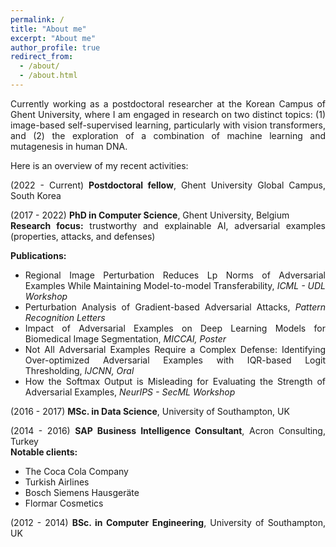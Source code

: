 ```yaml
---
permalink: /
title: "About me"
excerpt: "About me"
author_profile: true
redirect_from:
  - /about/
  - /about.html
---
```


<div style="text-align: justify"> 
Currently working as a postdoctoral researcher at the Korean Campus of Ghent University, where I am engaged in research on two distinct topics: (1) image-based self-supervised learning, particularly with vision transformers, and (2) the exploration of a combination of machine learning and mutagenesis in human DNA.
  
Here is an overview of my recent activities:
<span style="font-size:1em;">

(2022 - Current) **Postdoctoral fellow**, Ghent University Global Campus, South Korea
  
(2017 - 2022) **PhD in Computer Science**, Ghent University, Belgium <br /> __Research focus:__ trustworthy and explainable AI, adversarial examples (properties, attacks, and defenses) 
  
   __Publications:__
  
  * Regional Image Perturbation Reduces Lp Norms of Adversarial Examples While Maintaining Model-to-model Transferability, *ICML - UDL Workshop*
  * Perturbation Analysis of Gradient-based Adversarial Attacks, *Pattern Recognition Letters*
  * Impact of Adversarial Examples on Deep Learning Models for Biomedical Image Segmentation, *MICCAI, Poster*
  * Not All Adversarial Examples Require a Complex Defense: Identifying Over-optimized Adversarial Examples with IQR-based Logit Thresholding, *IJCNN, Oral*
  * How the Softmax Output is Misleading for Evaluating the Strength of Adversarial Examples, *NeurIPS - SecML Workshop*
  
(2016 - 2017) **MSc. in Data Science**, University of Southampton, UK
  
(2014 - 2016) **SAP Business Intelligence Consultant**, Acron Consulting, Turkey <br /> __Notable clients:__
  * The Coca Cola Company
  * Turkish Airlines
  * Bosch Siemens Hausgeräte
  * Flormar Cosmetics

(2012 - 2014) **BSc. in Computer Engineering**, University of Southampton, UK

</span>
</div>


